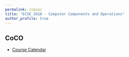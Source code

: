 ```yaml
---
permalink: /coco/
title: "ECSE 2610 - Computer Components and Operations"
author_profile: true
---
```


## CoCO

* [Course Calendar](https://docs.google.com/spreadsheets/d/1NU7Hp_3yt8mVkwwEM6KoL2xTypCkNjHAyokPRfcGT0U/edit?usp=sharing)
